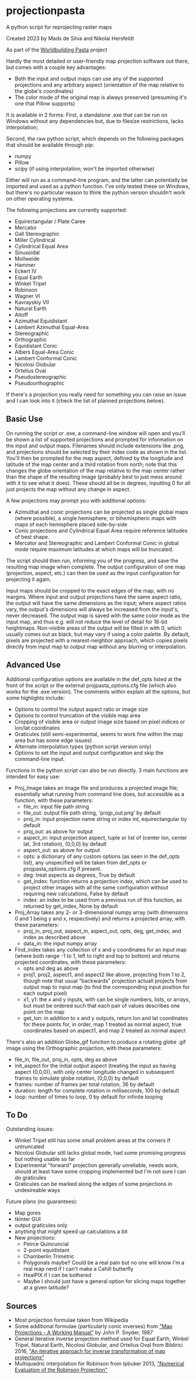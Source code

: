 # projectionpasta
A python script for reprojecting raster maps

Created 2023 by Mads de Silva and Nikolai Hersfeldt

As part of the [Worldbuilding Pasta](https://worldbuildingpasta.blogspot.com/) project

Hardly the most detailed or user-friendly map projection software out there, but comes with a couple key advantages:
- Both the input and output maps can use any of the supported projections and any arbitrary aspect (orientation of the map relative to the globe's coordinates)
- The color mode of the original map is always preserved (presuming it's one that Pillow supports)

It is available in 2 forms: First, a standalone .exe that can be run on Windows without any dependencies but, due to filesize restrictions, lacks interpolation;

Second, the raw python script, which depends on the following packages that should be available through pip:
- numpy
- Pillow
- scipy   (if using interpolation; won't be imported otherwise)

Either will run as a command-line program, and the latter can potentially be imported and used as a python function. I've only tested these on Windows, but there's no particular reason to think the python version shouldn't work on other operating systems.

The following projections are currently supported:
- Equirectangular / Plate Caree
- Mercator
- Gall Stereographic
- Miller Cylindrical
- Cylindrical Equal Area
- Sinusoidal
- Mollweide
- Hammer
- Eckert IV
- Equal Earth
- Winkel Tripel
- Robinson
- Wagner VI
- Kavrayskiy VII
- Natural Earth
- Aitoff
- Azimuthal Equidistant
- Lambert Azimuthal Equal-Area
- Stereographic
- Orthographic
- Equidistant Conic
- Albers Equal-Area Conic
- Lambert Conformal Conic
- Nicolosi Globular
- Ortelius Oval
- Pseudostereographic
- Pseudoorthographic

If there's a projection you really need for something you can raise an issue and I can look into it (check the list of planned projections below).

## Basic Use

On running the script or .exe, a command-line window will open and you'll be shown a list of supported projections and prompted for information on the input and output maps. Filenames should include extensions like .png, and projections should be selected by their index code as shown in the list. You'll then be prompted for the map aspect, defined by the longitude and latitude of the map center and a third rotation from north; note that this changes the globe orientation of the map relative to the map center rather than the shape of the resulting image (probably best to just mess around with it to see what it does). These should all be in degrees, inputting 0 for all just projects the map without any change in aspect.

A few projections may prompt you with additional options:
- Azimuthal and conic projections can be projected as single global maps (where possible), a single hemisphere, or bihemispheric maps with maps of each hemisphere placed side-by-side
- Conic projections and Cylindrical Equal Area require reference latitudes of best shape.
- Mercator and Stereographic and Lambert Conformal Conic in global mode require maximum latitudes at which maps will be truncated.

The script should then run, informing you of the progress, and save the resulting map image when complete. The output configuration of one map (projection, aspect, etc.) can then be used as the input configuration for projecting it again.

Input maps should be cropped to the exact edges of the map, with no margins. Where input and output projections have the same aspect ratio, the output will have the same dimensions as the input; where aspect ratios vary, the output's dimensions will always be increased from the input's, never decreased. The output map is saved with the same color mode as the input map, and thus e.g. will not reduce the level of detail for 16-bit heightmaps. Non-visible areas of the output will be filled in with 0, which usually comes out as black, but may vary if using a color palette. By default, pixels are projected with a nearest-neighbor approach, which copies pixels directly from input map to output map without any blurring or interpolation.

## Advanced Use

Additional configuration options are available in the def_opts listed at the front of the script or the external projpasta_options.cfg file (which also works for the .exe version). The comments within explain all the options, but some highlights include:
- Options to control the output aspect ratio or image size
- Options to control truncation of the visible map area
- Cropping of visible area or output image size based on pixel indices or lon/lat coordinates
- Graticules (still semi-experimental, seems to work fine within the map area but has some edge issues)
- Alternate interpolation types (python script version only)
- Options to set the input and output configuration and skip the command-line input.

Functions in the python script can also be run directly. 3 main functions are intended for easy use:
- Proj_Image takes an image file and produces a projected image file; essentially what running from command line does, but accessible as a function, with these parameters:
  - file_in: input file path string
  - file_out: output file path string, 'projp_out.png' by default
  - proj_in: input projection name string or index int, equirectangular by default
  - proj_out: as above for output
  - aspect_in: input projection aspect, tuple or list of (center lon, center lat, 3rd rotation), (0,0,0) by default
  - aspect_out: as above for output
  - opts: a dictionary of any custom options (as seen in the def_opts list), any unspecified will be taken from def_opts or projpasta_options.cfg if present.
  - deg: treat aspects as degrees, True by default
  - get_index: function returns a projection index, which can be used to project other images with all the same configuration without requiring new calculations, False by default
  - index: an index to be used from a previous run of this function, as returned by get_index, None by default
- Proj_Array takes any 2- or 3-dimensional numpy array (with dimensions 0 and 1 being y and x, respectively) and returns a projected array, with these parameters:
  - proj_in, proj_out, aspect_in, aspect_out, opts, deg, get_index, and index as described above
  - data_in: the input numpy array
- Find_index takes any collection of x and y coordinates for an input map (where both range -1 to 1, left to right and top to bottom) and returns projected coordinates, with these parameters:
  - opts and deg as above
  - proj1, proj2, aspect1, and aspect2 like above, projecting from 1 to 2, though note that usual "backwards" projection actuall projects from output map to input map (to find the corresponding input position for each output pixel)
  - x1, y1: the x and y inputs, with can be single numbers, lists, or arrays, but must be ordered such that each pair of values describes one point on the map
  - get_lon: in addition to x and y outputs, return lon and lat coordinates for these points for, in order, map 1 treated as normal aspect, true coordinates based on aspect1, and map 2 treated as normal aspect

There's also an addition Globe_gif function to produce a rotating globe .gif image using the Orthographic projaction, with these parameters:
  - file_in, file_out, proj_in, opts, deg as above
  - init_aspect for the initial output aspect (treating the input as having aspect (0,0,0)), with only center longitude changed in subsequent frames to simulate globe rotation, (0,0,0) by default
  - frames: number of frames per total rotation, 36 by default
  - duration: length for complete rotation in milliseconds, 100 by default
  - loop: number of times to loop, 0 by default for infinite looping

## To Do

Outstanding issues:
- Winkel Tripel still has some small problem areas at the corners if untruncated
- Nicolosi Globular still lacks global mode, had some promising progress but nothing usable so far
- Experimental "forward" projection generally unreliable, needs work, should at least have some cropping implemented but I'm not sure I can do graticules
- Graticules can be marked along the edges of some projections in undesireable ways

 Future plans (no guarantees):
 - Map gores
 - tkinter GUI
 - output graticules only
 - anything that might speed up calculations a bit
 - New projections:
   - Peirce Quincuncial
   - 2-point equidistant
   - Chamberlin Trimetric
   - Polygonals maybe? Could be a real pain but no one will know I'm a real map nerd if I can't make a Cahill butterfly
   - HealPIX if I can be bothered
   - Maybe I should just have a general option for slicing maps together at a given latitude?

## Sources

- Most projection formulae taken from Wikipedia
- Some additional formulae (particularly conic inverses) from ["Map Projections - A Working Manual"](https://kartoweb.itc.nl/geometrics/Publications/Map%20Projections%20-%20A%20Working%20manual%20-%20by%20J.P.%20Snyder.pdf)  by John P. Snyder, 1987
- General iterative inverse projection method used for Equal Earth, Winkel Tripel, Natural Earth, Nicolosi Globular, and Ortelius Oval from Bildirici 2016, ["An iterative approach for inverse transformation of map projections"](https://www.tandfonline.com/doi/full/10.1080/15230406.2016.1200492)
- Multiquadric interpolation for Robinson from Ipbuker 2013, ["Numerical Evaluation of the Robinson Projection"](https://www.tandfonline.com/doi/abs/10.1559/1523040041649425)
